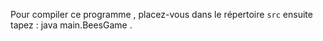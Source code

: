 
Pour compiler ce programme , placez-vous dans le répertoire ``src`` ensuite tapez : java main.BeesGame .


